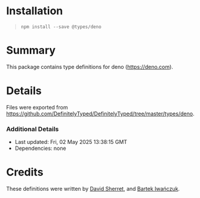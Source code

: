 # Installation
> `npm install --save @types/deno`

# Summary
This package contains type definitions for deno (https://deno.com).

# Details
Files were exported from https://github.com/DefinitelyTyped/DefinitelyTyped/tree/master/types/deno.

### Additional Details
 * Last updated: Fri, 02 May 2025 13:38:15 GMT
 * Dependencies: none

# Credits
These definitions were written by [David Sherret](https://github.com/dsherret), and [Bartek Iwańczuk](https://github.com/bartlomieju).
